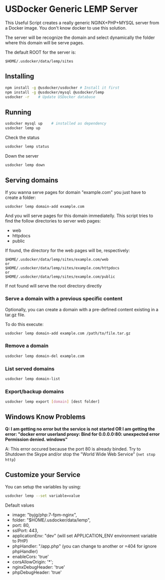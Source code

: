 # USDocker Generic LEMP Server

This Useful Script creates a really generic NGINX+PHP+MYSQL server from a Docker image.
You don't know docker to use this solution.  

The server will be recognize the domain and select dynamically the folder where this domain will be serve pages.

The default ROOT for the server is:

```
$HOME/.usdocker/data/lemp/sites
```

## Installing

```bash
npm install -g @usdocker/usdocker # Install it first
npm install -g @usdocker/mysql @usdocker/lemp
usdocker -r    # Update USDocker database
```

## Running

```bash
usdocker mysql up    # installed as dependency
usdocker lemp up
```

Check the status

```bash
usdocker lemp status
```

Down the server

```bash
usdocker lemp down
```

## Serving domains

If you wanna serve pages for domain "example.com" you just have to create a folder:

```bash
usdocker lemp domain-add example.com
```

And you will serve pages for this domain immediatelly. 
This script tries to find the follow directories to server web pages:

- web
- httpdocs
- public 

If found, the directory for the web pages will be, respectively:

```
$HOME/.usdocker/data/lemp/sites/example.com/web
or
$HOME/.usdocker/data/lemp/sites/example.com/httpdocs
or
$HOME/.usdocker/data/lemp/sites/example.com/public
```

If not found will serve the root directory directly

### Serve a domain with a previous specific content

Optionally, you can create a domain with a pre-defined content existing in a tar.gz file. 
 
To do this execute:

```bash
usdocker lemp domain-add example.com /path/to/file.tar.gz
```

### Remove a domain

```bash
usdocker lemp domain-del example.com
```

### List served domains

```bash
usdocker lemp domain-list
```

### Export/backup domains

```bash
usdocker lemp export [domain] [dest folder]
```

## Windows Know Problems

**Q: I am getting no error but the service is not started OR I am getting the error: "docker error userland proxy: Bind for 0.0.0.0:80: unexpected error Permission denied. windows"**

A: This error occured because the port 80 is already binded. Try to Shutdown the Skype and/or stop the "World Wide Web Service" (`net stop http`)

## Customize your Service

You can setup the variables by using:

```bash
usdocker lemp --set variable=value
```

Default values

 - image: "byjg/php:7-fpm-nginx",
 - folder: "$HOME/.usdocker/data/lemp",
 - port: 80,
 - sslPort: 443,
 - applicationEnv: "dev" (will set APPLICATION_ENV environment variable to PHP)
 - phpHandler: "/app.php"  (you can change to another or =404 for ignore phpHandler)
 - enableCors: 'true'
 - corsAllowOrigin: '*';
 - nginxDebugHeader: 'true'
 - phpDebugHeader: 'true'
